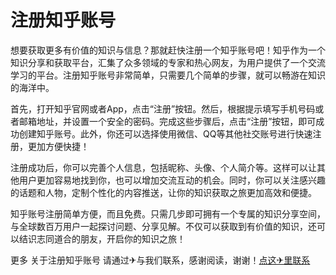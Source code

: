 # 注册知乎账号

想要获取更多有价值的知识与信息？那就赶快注册一个知乎账号吧！知乎作为一个知识分享和获取平台，汇集了众多领域的专家和热心网友，为用户提供了一个交流学习的平台。注册知乎账号非常简单，只需要几个简单的步骤，就可以畅游在知识的海洋中。

首先，打开知乎官网或者App，点击“注册”按钮。然后，根据提示填写手机号码或者邮箱地址，并设置一个安全的密码。完成这些步骤后，点击“注册”按钮，即可成功创建知乎账号。此外，你还可以选择使用微信、QQ等其他社交账号进行快速注册，更加方便快捷！

注册成功后，你可以完善个人信息，包括昵称、头像、个人简介等。这样可以让其他用户更加容易地找到你，也可以增加交流互动的机会。同时，你可以关注感兴趣的话题和人物，定制个性化的内容推送，让你的知识获取之旅更加高效和便捷。

知乎账号注册简单方便，而且免费。只需几步即可拥有一个专属的知识分享空间，与全球数百万用户一起探讨问题、分享见解。不仅可以获取到有价值的知识，还可以结识志同道合的朋友，开启你的知识之旅！

更多 关于注册知乎账号 请通过✈与我们联系，感谢阅读，谢谢！[点这✈里联系](https://www.k02.cc)